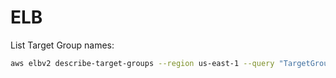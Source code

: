 # ELB

List Target Group names:
```bash
aws elbv2 describe-target-groups --region us-east-1 --query "TargetGroups[].TargetGroupName" --output text | tr '\t' '\n'
```
